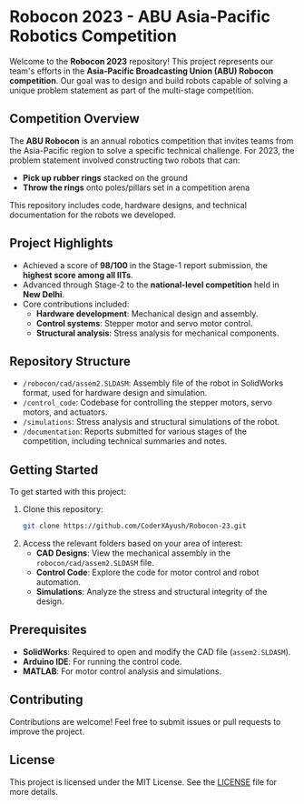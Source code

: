 # Robocon 2023 - ABU Asia-Pacific Robotics Competition

Welcome to the **Robocon 2023** repository! This project represents our team's efforts in the **Asia-Pacific Broadcasting Union (ABU) Robocon competition**. Our goal was to design and build robots capable of solving a unique problem statement as part of the multi-stage competition.

## Competition Overview

The **ABU Robocon** is an annual robotics competition that invites teams from the Asia-Pacific region to solve a specific technical challenge. For 2023, the problem statement involved constructing two robots that can:
- **Pick up rubber rings** stacked on the ground
- **Throw the rings** onto poles/pillars set in a competition arena

This repository includes code, hardware designs, and technical documentation for the robots we developed.

## Project Highlights
- Achieved a score of **98/100** in the Stage-1 report submission, the **highest score among all IITs**.
- Advanced through Stage-2 to the **national-level competition** held in **New Delhi**.
- Core contributions included:
  - **Hardware development**: Mechanical design and assembly.
  - **Control systems**: Stepper motor and servo motor control.
  - **Structural analysis**: Stress analysis for mechanical components.

## Repository Structure

- `/robocon/cad/assem2.SLDASM`: Assembly file of the robot in SolidWorks format, used for hardware design and simulation.
- `/control_code`: Codebase for controlling the stepper motors, servo motors, and actuators.
- `/simulations`: Stress analysis and structural simulations of the robot.
- `/documentation`: Reports submitted for various stages of the competition, including technical summaries and notes.

## Getting Started

To get started with this project:
1. Clone this repository:
   ```bash
   git clone https://github.com/CoderXAyush/Robocon-23.git
   ```
2. Access the relevant folders based on your area of interest:
   - **CAD Designs**: View the mechanical assembly in the `robocon/cad/assem2.SLDASM` file.
   - **Control Code**: Explore the code for motor control and robot automation.
   - **Simulations**: Analyze the stress and structural integrity of the design.

## Prerequisites

- **SolidWorks**: Required to open and modify the CAD file (`assem2.SLDASM`).
- **Arduino IDE**: For running the control code.
- **MATLAB**: For motor control analysis and simulations.

## Contributing

Contributions are welcome! Feel free to submit issues or pull requests to improve the project.

## License

This project is licensed under the MIT License. See the [LICENSE](LICENSE) file for more details.

